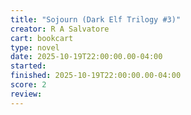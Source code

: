 ```yaml
---
title: "Sojourn (Dark Elf Trilogy #3)"
creator: R A Salvatore
cart: bookcart
type: novel
date: 2025-10-19T22:00:00.00-04:00
started: 
finished: 2025-10-19T22:00:00.00-04:00
score: 2
review: 
---
```

